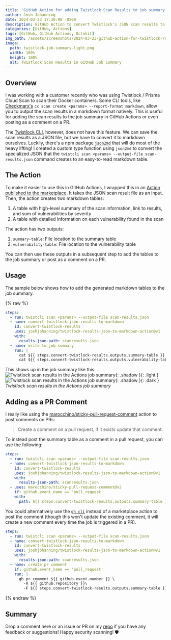 ```yaml
---
title: 'GitHub Action for adding Twistlock Scan Results to job summary'
author: Josh Johanning
date: 2024-03-23 17:30:00 -0500
description: GitHub Action to convert Twistlock's JSON scan results to markdown to add to the job summary
categories: [GitHub, Actions]
tags: [GitHub, GitHub Actions, Octokit]
img_path: /assets/screenshots/2024-03-23-github-action-for-twistlock-results
image:
  path: twistlock-job-summary-light.png
  width: 100%
  height: 100%
  alt: Twistlock Scan Results in GitHub Job Summary
---
```


## Overview

I was working with a customer recently who was using Twistlock / Prisma Cloud Scan to scan their Docker containers. Some CLI tools, like [Checkmarx's](https://checkmarx.com/resource/documents/en/34965-68643-scan.html#UUID-a0bb20d5-5182-3fb4-3da0-0e263344ffe7_section-idm4631465209593633552409907579) `cx scan create <params> --report-format markdown`, allow you to output the scan results in a markdown format natively. This is useful for adding the scan results to the job summary in GitHub Actions or even posting as a comment on a PR.

The [Twistlock CLI](https://pan.dev/prisma-cloud/docs/twistcli_gs/), however, does not have this feature. We can save the scan results as a JSON file, but we have to convert it to markdown ourselves. Luckily, there's a npm package [`json2md`](https://www.npmjs.com/package/json2md) that will do most of the heavy lifting! I created a custom type function using `json2md` to convert the specialized JSON that the `twistcli scan <params> --output-file scan-results.json` command creates to an easy-to-read markdown table.

## The Action

To make it easier to use this in GitHub Actions, I wrapped this in an [Action published to the marketplace](https://github.com/marketplace/actions/twistlock-prisma-scan-results-json-to-markdown). It takes the JSON scan result file as an input. Then, the action creates two markdown tables:

1. A table with high-level summary of the scan information, link to results, and sum of vulnerabilities by severity
2. A table with detailed information on each vulnerability found in the scan

The action has two outputs:

1. `summary-table`: File location to the summary table
2. `vulnerability-table`: File location to the vulnerability table

You can then use these outputs in a subsequent step to add the tables to the job summary or post as a comment on a PR.

## Usage

The sample below shows how to add the generated markdown tables to the job summary.

{% raw %}
```yml
steps:
  - run: twistcli scan <params> --output-file scan-results.json
  - name: convert-twistlock-json-results-to-markdown
    id: convert-twistlock-results
    uses: joshjohanning/twistlock-results-json-to-markdown-action@v1
    with:
      results-json-path: scanresults.json
  - name: write to job summary
    run: |
      cat ${{ steps.convert-twistlock-results.outputs.summary-table }} >> $GITHUB_STEP_SUMMARY
      cat ${{ steps.convert-twistlock-results.outputs.vulnerability-table }} >> $GITHUB_STEP_SUMMARY
```

This shows up in the job summary like this:
![Twistlock scan results in the Actions job summary](twistlock-job-summary-light.png){: .shadow }{: .light }
![Twistlock scan results in the Actions job summary](twistlock-job-summary-dark.png){: .shadow }{: .dark }
_Twistlock scan results in the Actions job summary_

## Adding as a PR Comment

I really like using the [marocchino/sticky-pull-request-comment](https://github.com/marocchino/sticky-pull-request-comment) action to post comments on PRs:

> Create a comment on a pull request, if it exists update that comment.

To instead post the summary table as a comment in a pull request, you can use the following:

```yml
steps:
  - run: twistcli scan <params> --output-file scan-results.json
  - name: convert-twistlock-json-results-to-markdown
    id: convert-twistlock-results
    uses: joshjohanning/twistlock-results-json-to-markdown-action@v1
    with:
      results-json-path: scanresults.json
  - uses: marocchino/sticky-pull-request-comment@v2
    if: github.event_name == 'pull_request'
    with:
      path: ${{ steps.convert-twistlock-results.outputs.summary-table }}
```

You could alternatively use the [`gh cli`](https://cli.github.com/manual/gh_pr_comment) instead of a marketplace action to post the comment (though this won't update the existing comment, it will create a new comment every time the job is triggered in a PR).

```yml
steps:
  - run: twistcli scan <params> --output-file scan-results.json
  - name: convert-twistlock-json-results-to-markdown
    id: convert-twistlock-results
    uses: joshjohanning/twistlock-results-json-to-markdown-action@v1
    with:
      results-json-path: scanresults.json
  - name: create pr comment
    if: github.event_name == 'pull_request'
    run: |
      gh pr comment ${{ github.event.number }} \
        -R ${{ github.repository }}\
        -F ${{ steps.convert-twistlock-results.outputs.summary-table }}
```
{% endraw %}

## Summary

Drop a comment here or an issue or PR on my [repo](https://github.com/joshjohanning/twistlock-results-json-to-markdown-action) if you have any feedback or suggestions! Happy security scanning! 🛡️
